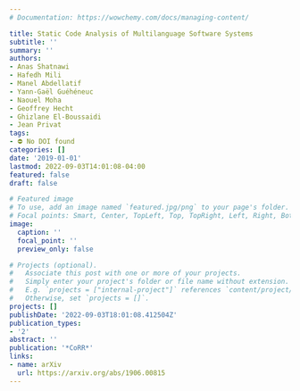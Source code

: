```yaml
---
# Documentation: https://wowchemy.com/docs/managing-content/

title: Static Code Analysis of Multilanguage Software Systems
subtitle: ''
summary: ''
authors:
- Anas Shatnawi
- Hafedh Mili
- Manel Abdellatif
- Yann-Gaël Guéhéneuc
- Naouel Moha
- Geoffrey Hecht
- Ghizlane El-Boussaidi
- Jean Privat
tags:
- ⛔ No DOI found
categories: []
date: '2019-01-01'
lastmod: 2022-09-03T14:01:08-04:00
featured: false
draft: false

# Featured image
# To use, add an image named `featured.jpg/png` to your page's folder.
# Focal points: Smart, Center, TopLeft, Top, TopRight, Left, Right, BottomLeft, Bottom, BottomRight.
image:
  caption: ''
  focal_point: ''
  preview_only: false

# Projects (optional).
#   Associate this post with one or more of your projects.
#   Simply enter your project's folder or file name without extension.
#   E.g. `projects = ["internal-project"]` references `content/project/deep-learning/index.md`.
#   Otherwise, set `projects = []`.
projects: []
publishDate: '2022-09-03T18:01:08.412504Z'
publication_types:
- '2'
abstract: ''
publication: '*CoRR*'
links:
- name: arXiv
  url: https://arxiv.org/abs/1906.00815
---
```

